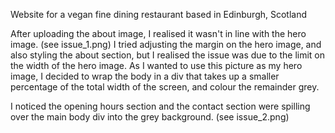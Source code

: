 Website for a vegan fine dining restaurant based in Edinburgh, Scotland

After uploading the about image, I realised it wasn't in line with the hero image. (see issue_1.png)
I tried adjusting the margin on the hero image, and also styling the about section, but I realised the issue was due to the limit on the width of the hero image. As I wanted to use this picture as my hero image, I decided to wrap the body in a div that takes up a smaller percentage of the total width of the screen, and colour the remainder grey. 

I noticed the opening hours section and the contact section were spilling over the main body div into the grey background. (see issue_2.png)